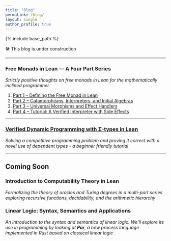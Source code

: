 ```yaml
---
title: "Blog"
permalink: /blog/
layout: single
author_profile: true
---
```


{% include base_path %}

🛠️ This blog is under construction

---

### Free Monads in Lean — A Four Part Series
*Strictly positive thoughts on free monads in Lean for the mathematically inclined programmer*

1. [Part&nbsp;1 – Defining the Free Monad in Lean](/blog/freer-monad/part-1/)
2. [Part&nbsp;2 – Catamorphisms, Interpreters, and Initial Algebras](/blog/freer-monad/part2/)
3. [Part&nbsp;3 – Universal Morphisms and Effect Handlers](/blog/freer-monad/part3/)
4. [Part&nbsp;4 – Tutorial: A Verified Interpreter with Side Effects](/blog/freer-monad/part4/)

---

### [Verified Dynamic Programming with Σ-types in Lean](/blog/verified-dp/)
*Solving a competitive programming problem and proving it correct with a novel use of dependent types - a beginner friendly tutorial*

---

## Coming Soon

### Introduction to Computability Theory in Lean
*Formalizing the theory of oracles and Turing degrees in a multi-part series exploring recursive functions, decidability, and the arithmetic hierarchy*

### Linear Logic: Syntax, Semantics and Applications
*An introduction to the syntax and semantics of linear logic. We'll explore its use in programming by looking at **Par**, a new process language implemented in Rust based on classical linear logic*

